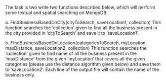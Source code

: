 
The task is two write two functions described below, which will perform some textual and spatial searching on MongoDB.

a. FindBusinessBasedOnCity(cityToSearch, saveLocation1, collection)
This function searches the ‘collection’ given to find all the business present
in the city provided in ‘cityToSearch’ and save it to ‘saveLocation1’.

b. FindBusinessBasedOnLocation(categoriesToSearch, myLocation, maxDistance, saveLocation2, collection)
This function searches the ‘collection’ given to find name of all the business
present in the ‘maxDistance’ from the given ‘myLocation’ that covers all the
given categories (please use the distance algorithm given below) and save them
to ‘saveLocation2’. Each line of the output file will contain the name of the
business only.
